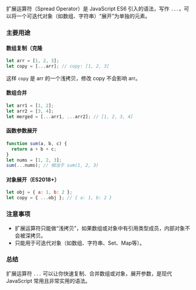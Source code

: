 扩展运算符（Spread Operator）是 JavaScript ES6 引入的语法，写作 `...`，可以将一个可迭代对象（如数组、字符串）“展开”为单独的元素。

### 主要用途
#### 数组复制（克隆
   ```js
   let arr = [1, 2, 3];
   let copy = [...arr]; // copy: [1, 2, 3]
   ```
   这样 `copy` 是 arr 的一个浅拷贝，修改 copy 不会影响 arr。

#### 数组合并
   ```js
   let arr1 = [1, 2];
   let arr2 = [3, 4];
   let merged = [...arr1, ...arr2]; // [1, 2, 3, 4]
   ```

#### 函数参数展开
   ```js
   function sum(a, b, c) {
     return a + b + c;
   }
   let nums = [1, 2, 3];
   sum(...nums); // 相当于 sum(1, 2, 3)
   ```

#### 对象展开（ES2018+）
   ```js
   let obj = { a: 1, b: 2 };
   let copy = { ...obj }; // { a: 1, b: 2 }
   ```

### 注意事项
- 扩展运算符只能做“浅拷贝”，如果数组或对象中有引用类型成员，内部对象不会被深拷贝。
- 只能用于可迭代对象（如数组、字符串、Set、Map等）。

### 总结
扩展运算符 `...` 可以让你快速复制、合并数组或对象，展开参数，是现代 JavaScript 常用且非常实用的语法。